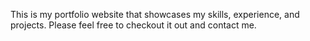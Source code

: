 This is my portfolio website that showcases my skills, experience, and projects. Please feel free to checkout it out and contact me.
